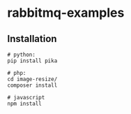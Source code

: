 # rabbitmq-examples

## Installation
```
# python:
pip install pika

# php:
cd image-resize/
composer install

# javascript
npm install 
```
